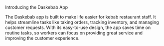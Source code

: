 Introducing the Daskebab App

The Daskebab app is built to make life easier for kebab restaurant staff. It helps streamline tasks like taking orders, tracking inventory, and managing customer requests. With its easy-to-use design, the app saves time on routine tasks, so workers can focus on providing great service and improving the customer experience.